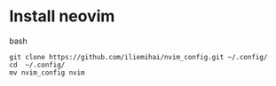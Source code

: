 # Install neovim

bash
```
git clone https://github.com/iliemihai/nvim_config.git ~/.config/
cd  ~/.config/
mv nvim_config nvim
```
